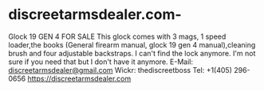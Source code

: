 # discreetarmsdealer.com-
Glock 19 GEN 4 FOR SALE  This glock comes with 3 mags, 1 speed loader,the books (General firearm manual,  glock 19 gen 4 manual),cleaning brush and four adjustable backstraps.  I can't find the lock anymore.  I'm not sure if you need that but I don't have it anymore.  E-Mail: discreetarmsdealer@gmail.com Wickr: thediscreetboss Tel: +1(405) 296-0656  https://discreetarmsdealer.com
